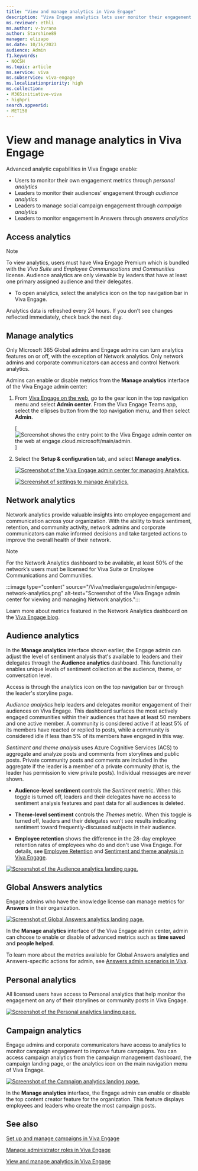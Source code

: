 ```yaml
---
title: "View and manage analytics in Viva Engage"
description: "Viva Engage analytics lets user monitor their engagement metrics and leaders monitor audience engagement (audience analytics), campaign engagement, and monitor engagement in Answers."
ms.reviewer: ethli
ms.author: v-bvrana
author: Starshine89
manager: elizapo
ms.date: 10/16/2023
audience: Admin
f1.keywords:
- NOCSH
ms.topic: article
ms.service: viva
ms.subservice: viva-engage
ms.localizationpriority: high
ms.collection:  
- M365initiative-viva
- highpri
search.appverid:
- MET150
---
```



# View and manage analytics in Viva Engage

Advanced analytic capabilities in Viva Engage enable:
- Users to monitor their own engagement metrics through *personal analytics*
- Leaders to monitor their audiences' engagement through *audience analytics*
- Leaders to manage social campaign engagement through *campaign analytics*
- Leaders to monitor engagement in Answers through *answers analytics*

## Access analytics

>[!NOTE]
>To view analytics, users must have Viva Engage Premium which is bundled with the *Viva Suite* and *Employee Communications and Communities* license. Audience analytics are only viewable by leaders that have at least one primary assigned audience and their delegates.

- To open analytics, select the analytics icon on the top navigation bar in Viva Engage.

Analytics data is refreshed every 24 hours. If you don’t see changes reflected immediately, check back the next day.

## Manage analytics

Only Microsoft 365 Global admins and Engage admins can turn analytics features on or off, with the exception of Network analytics. Only network admins and corporate communicators can access and control Network analytics. 

Admins can enable or disable metrics from the **Manage analytics** interface of the Viva Engage admin center:

1. From [Viva Engage on the web](https://engage.cloud.microsoft/main/admin), go to the gear icon in the top navigation menu and select **Admin center**. From the Viva Engage Teams app, select the ellipses button from the top navigation menu, and then select **Admin**.

    [![Screenshot shows the entry point to the Viva Engage admin center on the web at engage.cloud.microsoft/main/admin.](/viva/media/engage/admin/web-admin-entry.png)]

1. Select the **Setup & configuration** tab, and select **Manage analytics**.

    [![Screenshot of the Viva Engage admin center for managing Analytics.](/Viva/media/engage/admin/manage-analytics-eac.png)](/Viva/media/engage/admin/manage-analytics-eac.png#lightbox)

    [![Screenshot of settings to manage Analytics.](/Viva/media/engage/admin/analytics-admin-settings.png)](/Viva/media/engage/admin/analytics-admin-settings.png#lightbox)

## Network analytics

Network analytics provide valuable insights into employee engagement and communication across your organization. With the ability to track sentiment, retention, and community activity, network admins and corporate communicators can make informed decisions and take targeted actions to improve the overall health of their network. 

>[!NOTE] 
>For the Network Analytics dashboard to be available, at least 50% of the network’s users must be licensed for Viva Suite or Employee Communications and Communities.

:::image type="content" source="/Viva/media/engage/admin/engage-network-analytics.png" alt-text="Screenshot of the Viva Engage admin center for viewing and managing Network analytics.":::  

Learn more about metrics featured in the Network Analytics dashboard on the [Viva Engage blog](https://techcommunity.microsoft.com/t5/viva-engage-blog/bg-p/Viva_Engage_Blog).

## Audience analytics  

In the **Manage analytics** interface shown earlier, the Engage admin can adjust the level of sentiment analysis that's available to leaders and their delegates through the **Audience analytics** dashboard. This functionality enables unique levels of sentiment collection at the audience, theme, or conversation level.

Access is through the analytics icon on the top navigation bar or through the leader's storyline page.

*Audience analytics* help leaders and delegates monitor engagement of their audiences on Viva Engage. This dashboard surfaces the most actively engaged communities within their audiences that have at least 50 members and one active member. A community is considered active if at least 5% of its members have reacted or replied to posts, while a community is considered idle if less than 5% of its members have engaged in this way.

*Sentiment and theme analysis* uses Azure Cognitive Services (ACS) to aggregate and analyze posts and comments from storylines and public posts. Private community posts and comments are included in the aggregate if the leader is a member of a private community (that is, the leader has permission to view private posts). Individual messages are never shown.

- **Audience-level sentiment** controls the *Sentiment* metric. When this toggle is turned off, leaders and their delegates have no access to sentiment analysis features and past data for all audiences is deleted.

-	**Theme-level sentiment** controls the *Themes* metric. When this toggle is turned off, leaders and their delegates won’t see results indicating sentiment toward frequently-discussed subjects in their audience.
-	**Employee retention** shows the difference in the 28-day employee retention rates of employees who do and don't use Viva Engage. For details, see [Employee Retention](/purview/retention-policies-viva-engage) and [Sentiment and theme analysis in Viva Engage](https://support.microsoft.com/en-us/topic/sentiment-and-theme-analysis-in-viva-engage-065c3355-d156-4bf8-afdb-663b0724befd).

[![Screenshot of the Audience analytics landing page.](/Viva/media/engage/admin/audience-analytics.png)](/Viva/media/engage/admin/audience-analytics.png#lightbox)

## Global Answers analytics

Engage admins who have the knowledge license can manage metrics for **Answers** in their organization.

[![Screenshot of Global Answers analytics landing page.](/Viva/media/engage/admin/global-answers-analytics.png)](/Viva/media/engage/admin/global-answers-analytics.png#lightbox)

In the **Manage analytics** interface of the Viva Engage admin center, admin can choose to enable or disable of advanced metrics such as **time saved** and **people helped**.  

To learn more about the metrics available for Global Answers analytics and Answers-specific actions for admin, see [Answers admin scenarios in Viva](/Viva/engage/eac-answers-admin-scenarios).

## Personal analytics  

All licensed users have access to Personal analytics that help monitor the engagement on any of their storylines or community posts in Viva Engage.

[![Screenshot of the Personal analytics landing page.](/Viva/media/engage/admin/personal-analytics-admin.png)](/Viva/media/engage/admin/personal-analytics-admin.png#lightbox)

## Campaign analytics  

Engage admins and corporate communicators have access to analytics to monitor campaign engagement to improve future campaigns. You can access campaign analytics from the campaign management dashboard, the campaign landing page, or the analytics icon on the main navigation menu of Viva Engage.

[![Screenshot of the Campaign analytics landing page.](/Viva/media/engage/admin/campaign-analytics.png)](/Viva/media/engage/admin/campaign-analytics.png#lightbox)

In the **Manage analytics** interface, the Engage admin can enable or disable the top content creator feature for the organization. This feature displays employees and leaders who create the most campaign posts.

## See also

[Set up and manage campaigns in Viva Engage](/viva/engage/campaigns)

[Manage administrator roles in Viva Engage](/viva/engage/eac-key-admin-roles-permissions)

[View and manage analytics in Viva Engage](/Viva/engage/analytics)
